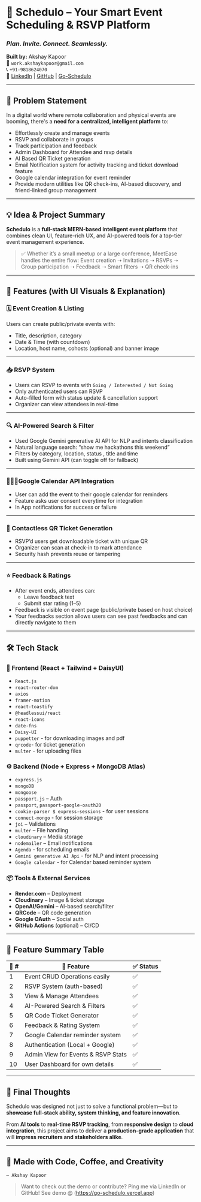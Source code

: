# 🎉 Schedulo – Your Smart Event Scheduling & RSVP Platform  
### *Plan. Invite. Connect. Seamlessly.*  

**Built by:** Akshay Kapoor  
📧 `work.akshaykapoor@gmail.com`  
📞 `+91-9818624070`  
🔗 [LinkedIn](https://linkedin.com/in/kapoorakshay24) | [GitHub](https://github.com/AkshayKapoor024) | [Go-Schedulo](https://go-schedulo.vercel.app)

---

## 🧩 Problem Statement  
In a digital world where remote collaboration and physical events are booming, there's a **need for a centralized, intelligent platform** to:
- Effortlessly create and manage events
- RSVP and collaborate in groups
- Track participation and feedback
- Admin Dashboard for Attendee and rsvp details
- AI Based QR Ticket generation
- Email Notification system for activity tracking and ticket download feature
- Google calendar integration for event reminder
- Provide modern utilities like QR check-ins, AI-based discovery, and friend-linked group management

---

## 💡 Idea & Project Summary  
**Schedulo** is a **full-stack MERN-based intelligent event platform** that combines clean UI, feature-rich UX, and AI-powered tools for a top-tier event management experience.

> ✅ Whether it’s a small meetup or a large conference, MeetEase handles the entire flow: Event creation ➝ Invitations ➝ RSVPs ➝ Group participation ➝ Feedback ➝ Smart filters ➝ QR check-ins

---

## 🌟 Features (with UI Visuals & Explanation)

### 🗓️ Event Creation & Listing  
Users can create public/private events with:
- Title, description, category
- Date & Time (with countdown)
- Location, host name, cohosts (optional) and banner image

---

### 📥 RSVP System  
- Users can RSVP to events with `Going / Interested / Not Going`
- Only authenticated users can RSVP
- Auto-filled form with status update & cancellation support
- Organizer can view attendees in real-time


---

### 🔍 AI-Powered Search & Filter  
- Used Google Gemini generative AI API for NLP and intents classification
- Natural language search: “show me hackathons this weekend”
- Filters by category, location, status , title and time
- Built using Gemini API (can toggle off for fallback)

---

### 🧑‍🤝‍🧑Google Calendar API Integration
- User can add the event to their google calendar for reminders
- Feature asks user consent everytime for integration
- In App notifications for success or failure 

---

### 📲 Contactless QR Ticket Generation  
- RSVP’d users get downloadable ticket with unique QR
- Organizer can scan at check-in to mark attendance
- Security hash prevents reuse or tampering

---

### ⭐ Feedback & Ratings  
- After event ends, attendees can:
  - Leave feedback text
  - Submit star rating (1–5)
- Feedback is visible on event page (public/private based on host choice)
- Your feedbacks section allows users can see past feedbacks and can directly navigate to them

---

## 🛠️ Tech Stack

### 🧾 Frontend (React + Tailwind + DaisyUI)
- `React.js`
- `react-router-dom`
- `axios`
- `framer-motion`
- `react-toastify`
- `@headlessui/react`
- `react-icons`
- `date-fns`
- `Daisy-UI`
- `puppetter` - for downloading images and pdf
-  `qrcode`- for ticket generation
- `multer` - for uploading files
### ⚙️ Backend (Node + Express + MongoDB Atlas)
- `express.js`
- `mongoDB`
- `mongoose`
- `passport.js` – Auth
- `passport`, `passport-google-oauth20`
- `cookie-parser $ express-sessions` - for user sessions
- `connect-mongo` - for session storage
- `joi` – Validations
- `multer` – File handling
- `cloudinary` – Media storage
- `nodemailer` – Email notifications
- `Agenda` - for scheduling emails
- `Gemini generative AI Api` - for NLP and intent processing
- `Google calendar` - for Calendar based reminder system    
### 📦 Tools & External Services
- **Render.com** – Deployment
- **Cloudinary** – Image & ticket storage
- **OpenAI/Gemini** – AI-based search/filter
- **QRCode** – QR code generation
- **Google OAuth** – Social auth
- **GitHub Actions** (optional) – CI/CD

---

## 🧾 Feature Summary Table

| 🔢 # | 🌟 Feature                        | ✅ Status |
|-----|-------------------------------------|------------|
| 1   | Event CRUD Operations easily        | ✅        | 
| 2   | RSVP System (auth-based)            | ✅        |
| 3   | View & Manage Attendees             | ✅        |
| 4   | AI-Powered Search & Filters         | ✅        |
| 5   | QR Code Ticket Generator            | ✅        |
| 6   | Feedback & Rating System            | ✅        |
| 7   | Google Calendar reminder system     | ✅        |
| 8   | Authentication (Local + Google)     | ✅        |
| 9   | Admin View for Events & RSVP Stats  | ✅        |
| 10  | User Dashboard for own details      | ✅        |
---

## 🎯 Final Thoughts  

Schedulo was designed not just to solve a functional problem—but to **showcase full-stack ability, system thinking, and feature innovation**.  

From **AI tools** to **real-time RSVP tracking**, from **responsive design** to **cloud integration**, this project aims to deliver a **production-grade application** that will **impress recruiters and stakeholders alike**.

---

## 🧠 Made with Code, Coffee, and Creativity  
`— Akshay Kapoor`

> Want to check out the demo or contribute? Ping me via LinkedIn or GitHub!
See demo @ (https://go-schedulo.vercel.app)
